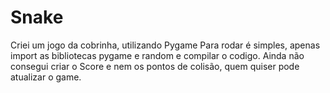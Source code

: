 # Snake
Criei um jogo da cobrinha, utilizando Pygame
Para rodar é simples,  apenas import as bibliotecas pygame e random e compilar o codigo.
Ainda não consegui criar o Score e nem os pontos de colisão, quem quiser pode atualizar o game.
